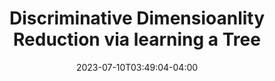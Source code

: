 ---
title: Discriminative Dimensioanlity Reduction via learning a Tree
date: 2023-07-10T03:49:04-04:00
draft: true
ShowToc: true
cover:
  image: images/dalle-white-ball.png
  relative: true # To use relative path for cover image, used in hugo Page-bundles
---